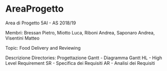 # AreaProgetto
Area di Progetto 5AI - AS 2018/19

Membri:
  Bressan Pietro,
  Miotto Luca,
  Riboni Andrea,
  Saponaro Andrea,
  Visentini Matteo
  
Topic:
  Food Delivery and Reviewing
  
Descrizione Directories:
  Progettazione
    Gantt - Diagramma Gantt
    HL - High Level Requirement
    SR - Specifica dei Requisiti
    AR - Analisi dei Requisiti
